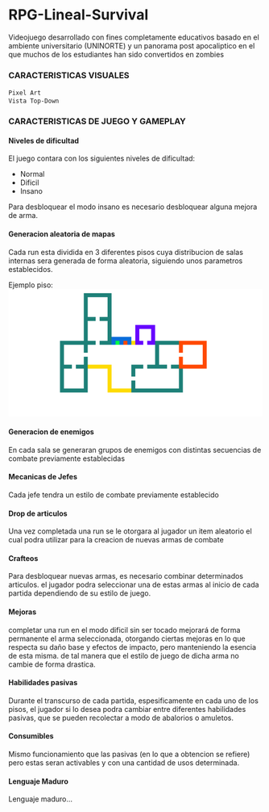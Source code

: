 # RPG-Lineal-Survival
Videojuego desarrollado con fines completamente educativos basado en el ambiente universitario (UNINORTE) y un panorama post apocaliptico en el que muchos de los estudiantes han sido convertidos en zombies
### CARACTERISTICAS VISUALES
    Pixel Art
    Vista Top-Down
  
### CARACTERISTICAS DE JUEGO Y GAMEPLAY
#### Niveles de dificultad

El juego contara con los siguientes niveles de dificultad:
   - Normal
   - Dificil
   - Insano

Para desbloquear el modo insano es necesario desbloquear alguna mejora de arma.
#### Generacion aleatoria de mapas
Cada run esta dividida en 3 diferentes pisos cuya distribucion de salas internas sera generada de forma aleatoria, siguiendo unos parametros establecidos.

Ejemplo piso:
![](Imagenes/Ejemplo_Mapa.png)
    
#### Generacion de enemigos
En cada sala se generaran grupos de enemigos con distintas secuencias de combate previamente establecidas
#### Mecanicas de Jefes
Cada jefe tendra un estilo de combate previamente establecido
#### Drop de articulos
Una vez completada una run se le otorgara al jugador un item aleatorio el cual podra utilizar para la creacion de nuevas armas de combate
#### Crafteos
Para desbloquear nuevas armas, es necesario combinar determinados articulos. el jugador podra seleccionar una de estas armas al inicio de cada partida dependiendo de su estilo de juego. 
#### Mejoras
completar una run en el modo dificil sin ser tocado mejorará de forma permanente el arma seleccionada, otorgando ciertas mejoras en lo que respecta su daño base y efectos de impacto, pero manteniendo la esencia de esta misma. de tal manera que el estilo de juego de dicha arma no cambie de forma drastica.
#### Habilidades pasivas
Durante el transcurso de cada partida, espesificamente en cada uno de  los pisos, el jugador si lo desea podra cambiar entre diferentes habilidades pasivas, que se pueden recolectar a modo de abalorios o amuletos.
#### Consumibles
Mismo funcionamiento que las pasivas (en lo que a obtencion se refiere) pero estas seran activables y con una cantidad de usos determinada.
#### Lenguaje Maduro
Lenguaje maduro...
